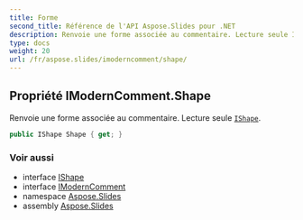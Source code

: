 ```yaml
---
title: Forme
second_title: Référence de l'API Aspose.Slides pour .NET
description: Renvoie une forme associée au commentaire. Lecture seule IShapeaspose.slides/ishape.
type: docs
weight: 20
url: /fr/aspose.slides/imoderncomment/shape/
---
```


## Propriété IModernComment.Shape

Renvoie une forme associée au commentaire. Lecture seule [`IShape`](../../ishape).

```csharp
public IShape Shape { get; }
```

### Voir aussi

* interface [IShape](../../ishape)
* interface [IModernComment](../../imoderncomment)
* namespace [Aspose.Slides](../../imoderncomment)
* assembly [Aspose.Slides](../../../)

<!-- NE PAS MODIFIER : généré par xmldocmd pour Aspose.Slides.dll -->